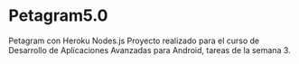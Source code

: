 # Petagram5.0
Petagram con Heroku Nodes.js
Proyecto realizado para el curso de Desarrollo de Aplicaciones Avanzadas para Android, tareas de la semana 3.
